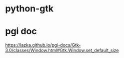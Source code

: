 # python-gtk

# pgi doc
https://lazka.github.io/pgi-docs/Gtk-3.0/classes/Window.html#Gtk.Window.set_default_size
